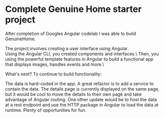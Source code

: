 # Complete Genuine Home starter project

After completion of Googles Angular codelab I was able to build GenuineHome.

The project involves creating a user interface using Angular.\
Using the Angular CLI, you created components and interfaces.\ 
Then, you using the powerful template features in Angular to build a functional app that displays images, handles events and more.\

What's next?
To continue to build functionality:

The data is hard-coded in the app. A great refactor is to add a service to contain the data.
The details page is currently displayed on the same page, but it would be cool to move the details to their own page and take advantage of Angular routing.
One other update would be to host the data at a rest endpoint and use the HTTP package in Angular to load the data at runtime.
Plenty of opportunities for fun.